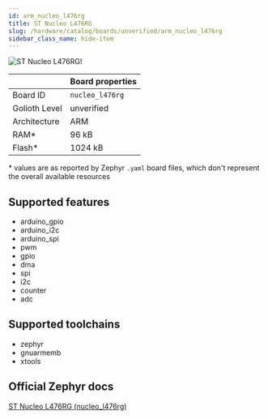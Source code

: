 ```yaml
---
id: arm_nucleo_l476rg
title: ST Nucleo L476RG
slug: /hardware/catalog/boards/unverified/arm_nucleo_l476rg
sidebar_class_name: hide-item
---
```


[//]: # (This is an auto-generated file, do not edit! Changes to it will be lost upon re-generation)

![ST Nucleo L476RG!](/img/boards/arm/nucleo_l476rg.jpg "ST Nucleo L476RG")

|                | Board properties     |
| -------------  | -------------------- |
| Board ID       | `nucleo_l476rg` |
| Golioth Level  | unverified       |
| Architecture   | ARM |
| RAM*           | 96 kB |
| Flash*         | 1024 kB |

\* values are as reported by Zephyr `.yaml` board files, which don't represent the overall available resources



## Supported features

* arduino_gpio
* arduino_i2c
* arduino_spi
* pwm
* gpio
* dma
* spi
* i2c
* counter
* adc

## Supported toolchains

* zephyr
* gnuarmemb
* xtools

## Official Zephyr docs

[ST Nucleo L476RG (nucleo_l476rg)](https://docs.zephyrproject.org/latest/boards/arm/nucleo_l476rg/doc/index.html)
